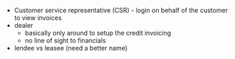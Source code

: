 - Customer service representative (CSR) - login on behalf of the customer to view invoices
- dealer
	- basically only around to setup the credit invoicing
	- no line of sight to financials
- lendee vs leasee (need a better name)